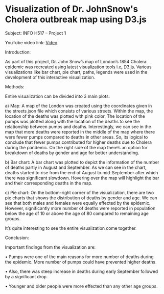 # Visualization of Dr. JohnSnow's Cholera outbreak map using D3.js

Subject: INFO H517 – Project 1

YouTube video link: [Video](https://youtu.be/uZxJ3R_28Ls)

Introduction:

As part of this project, Dr. John Snow’s map of London’s 1854 Cholera epidemic was recreated using latest visualization tools i.e, D3.js. Various visualizations like bar chart, pie chart, paths, legends were used in the development of this interactive visualization. 

Methods:

Entire visualization can be divided into 3 main plots:

a)	Map: A map of the London was created using the coordinates given in the streets.json file which consists of various streets. Within the map, the location of the deaths was plotted with pink color. The location of the pumps was plotted along with the location of the deaths to see the relationship between pumps and deaths. Interestingly, we can see in the map that more deaths were reported in the middle of the map where there were fewer pumps compared to deaths in other areas. So, its logical to conclude that fewer pumps contributed for higher deaths due to Cholera during the pandemic. On the right side of the map there’s an option for breakdown of deaths by gender and age for better understanding. 

b)	Bar chart: A bar chart was plotted to depict the information of the number of deaths partly in August and September. As we can see in the chart, deaths started to rise from the end of August to mid-September after which there was significant slowdown. Hovering over the map will highlight the bar and their corresponding deaths in the map. 

c)	Pie chart: On the bottom-right corner of the visualization, there are two pie charts that shows the distribution of deaths by gender and age. We can see that both males and females were equally effected by the epidemic. However, significantly more number of deaths were reported in population below the age of 10 or above the age of 80 compared to remaining age groups. 

It’s quite interesting to see the entire visualization come together. 

Conclusion: 

Important findings from the visualization are: 

•	Pumps were one of the main reasons for more number of deaths during the epidemic. More number of pumps could have prevented higher deaths. 

•	Also, there was steep increase in deaths during early September followed by a significant drop. 

•	Younger and older people were more effected than any other age groups. 
